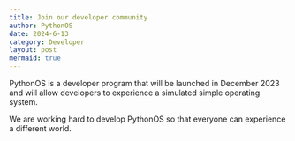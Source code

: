 ```yaml
---
title: Join our developer community
author: PythonOS
date: 2024-6-13
category: Developer
layout: post
mermaid: true
---
```


PythonOS is a developer program that will be launched in December 2023 and will allow developers to experience a simulated simple operating system.

We are working hard to develop PythonOS so that everyone can experience a different world.
